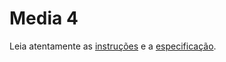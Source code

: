 # Media 4

Leia atentamente as [instruções](./instruções.md) e a [especificação](./especificação.md).
